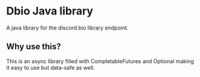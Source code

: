 # Dbio Java library
A java library for the discord.bio library endpoint.

## Why use this?
This is an async library filled with CompletableFutures and Optional making it easy to use but data-safe as well.
